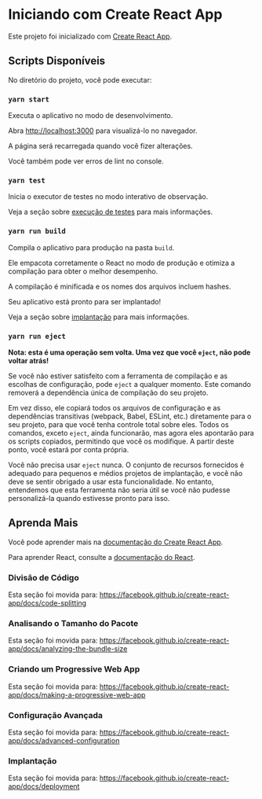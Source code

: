 # Iniciando com Create React App

Este projeto foi inicializado com [Create React App](https://github.com/facebook/create-react-app).

## Scripts Disponíveis

No diretório do projeto, você pode executar:

### `yarn start`

Executa o aplicativo no modo de desenvolvimento.

Abra [http://localhost:3000](http://localhost:3000/) para visualizá-lo no navegador.

A página será recarregada quando você fizer alterações.

Você também pode ver erros de lint no console.

### `yarn test`

Inicia o executor de testes no modo interativo de observação.

Veja a seção sobre [execução de testes](https://facebook.github.io/create-react-app/docs/running-tests) para mais informações.

### `yarn run build`

Compila o aplicativo para produção na pasta `build`.

Ele empacota corretamente o React no modo de produção e otimiza a compilação para obter o melhor desempenho.

A compilação é minificada e os nomes dos arquivos incluem hashes.

Seu aplicativo está pronto para ser implantado!

Veja a seção sobre [implantação](https://facebook.github.io/create-react-app/docs/deployment) para mais informações.

### `yarn run eject`

**Nota: esta é uma operação sem volta. Uma vez que você `eject`, não pode voltar atrás!**

Se você não estiver satisfeito com a ferramenta de compilação e as escolhas de configuração, pode `eject` a qualquer momento. Este comando removerá a dependência única de compilação do seu projeto.

Em vez disso, ele copiará todos os arquivos de configuração e as dependências transitivas (webpack, Babel, ESLint, etc.) diretamente para o seu projeto, para que você tenha controle total sobre eles. Todos os comandos, exceto `eject`, ainda funcionarão, mas agora eles apontarão para os scripts copiados, permitindo que você os modifique. A partir deste ponto, você estará por conta própria.

Você não precisa usar `eject` nunca. O conjunto de recursos fornecidos é adequado para pequenos e médios projetos de implantação, e você não deve se sentir obrigado a usar esta funcionalidade. No entanto, entendemos que esta ferramenta não seria útil se você não pudesse personalizá-la quando estivesse pronto para isso.

## Aprenda Mais

Você pode aprender mais na [documentação do Create React App](https://facebook.github.io/create-react-app/docs/getting-started).

Para aprender React, consulte a [documentação do React](https://reactjs.org/).

### Divisão de Código

Esta seção foi movida para: https://facebook.github.io/create-react-app/docs/code-splitting

### Analisando o Tamanho do Pacote

Esta seção foi movida para: https://facebook.github.io/create-react-app/docs/analyzing-the-bundle-size

### Criando um Progressive Web App

Esta seção foi movida para: https://facebook.github.io/create-react-app/docs/making-a-progressive-web-app

### Configuração Avançada

Esta seção foi movida para: https://facebook.github.io/create-react-app/docs/advanced-configuration

### Implantação

Esta seção foi movida para: https://facebook.github.io/create-react-app/docs/deployment
